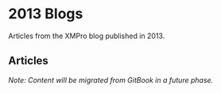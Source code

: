 # 2013 Blogs

Articles from the XMPro blog published in 2013.

## Articles

*Note: Content will be migrated from GitBook in a future phase.*

